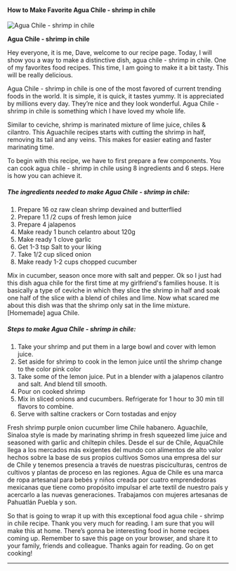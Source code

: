             

#### How to Make Favorite Agua Chile - shrimp in chile

![Agua Chile - shrimp in chile](https://img-global.cpcdn.com/recipes/710902fb6710a15a/751x532cq70/agua-chile-shrimp-in-chile-recipe-main-photo.jpg)

**Agua Chile - shrimp in chile**

Hey everyone, it is me, Dave, welcome to our recipe page. Today, I will show you a way to make a distinctive dish, agua chile - shrimp in chile. One of my favorites food recipes. This time, I am going to make it a bit tasty. This will be really delicious.

Agua Chile - shrimp in chile is one of the most favored of current trending foods in the world. It is simple, it is quick, it tastes yummy. It is appreciated by millions every day. They’re nice and they look wonderful. Agua Chile - shrimp in chile is something which I have loved my whole life.

Similar to ceviche, shrimp is marinated mixture of lime juice, chiles & cilantro. This Aguachile recipes starts with cutting the shrimp in half, removing its tail and any veins. This makes for easier eating and faster marinating time.

To begin with this recipe, we have to first prepare a few components. You can cook agua chile - shrimp in chile using 8 ingredients and 6 steps. Here is how you can achieve it.

##### The ingredients needed to make Agua Chile - shrimp in chile:

1.  Prepare 16 oz raw clean shrimp devained and butterflied
2.  Prepare 1.1 /2 cups of fresh lemon juice
3.  Prepare 4 jalapenos
4.  Make ready 1 bunch celantro about 120g
5.  Make ready 1 clove garlic
6.  Get 1-3 tsp Salt to your liking
7.  Take 1/2 cup sliced onion
8.  Make ready 1-2 cups chopped cucumber

Mix in cucumber, season once more with salt and pepper. Ok so I just had this dish agua chile for the first time at my girlfriend's families house. It is basically a type of ceviche in which they slice the shrimp in half and soak one half of the slice with a blend of chiles and lime. Now what scared me about this dish was that the shrimp only sat in the lime mixture. \[Homemade\] agua Chile.

##### Steps to make Agua Chile - shrimp in chile:

1.  Take your shrimp and put them in a large bowl and cover with lemon juice.
2.  Set aside for shrimp to cook in the lemon juice until the shrimp change to the color pink color
3.  Take some of the lemon juice. Put in a blender with a jalapenos cilantro and salt. And blend till smooth.
4.  Pour on cooked shrimp
5.  Mix in sliced onions and cucumbers. Refrigerate for 1 hour to 30 min till flavors to combine.
6.  Serve with saltine crackers or Corn tostadas and enjoy

Fresh shrimp purple onion cucumber lime Chile habanero. Aguachile, Sinaloa style is made by marinating shrimp in fresh squeezed lime juice and seasoned with garlic and chiltepin chiles. Desde el sur de Chile, AquaChile llega a los mercados más exigentes del mundo con alimentos de alto valor hechos sobre la base de sus propios cultivos Somos una empresa del sur de Chile y tenemos presencia a través de nuestras pisciculturas, centros de cultivos y plantas de proceso en las regiones. Agua de Chile es una marca de ropa artesanal para bebés y niños creada por cuatro emprendedoras mexicanas que tiene como propósito impulsar el arte textil de nuestro país y acercarlo a las nuevas generaciones. Trabajamos con mujeres artesanas de Pahuatlán Puebla y son.

So that is going to wrap it up with this exceptional food agua chile - shrimp in chile recipe. Thank you very much for reading. I am sure that you will make this at home. There’s gonna be interesting food in home recipes coming up. Remember to save this page on your browser, and share it to your family, friends and colleague. Thanks again for reading. Go on get cooking!

* * *